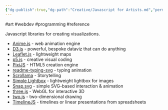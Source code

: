 ```yaml
---
{"dg-publish":true,"dg-path":"Creative/Javascript for Artists.md","permalink":"/creative/javascript-for-artists/","noteIcon":"1"}
---
```


#art #webdev #programming #reference 

Javascript libraries for creating visualizations.
* [Anime.js](https://animejs.com/) - web animation engine
* [D3.js](https://d3js.org/) - powerful, bespoke dataviz that can do anything
* [Leaflet.js](https://leafletjs.com/) - lightweight maps
* [p5.js](https://p5js.org/) - creative visual coding
* [PixiJS](https://pixijs.com/) - HTML5 creation engine
* [readme-typing-svg](https://github.com/DenverCoder1/readme-typing-svg) - typing animation
* [Scrollama](https://github.com/russellsamora/scrollama) - Storytelling
* [Simple Lightbox](https://simplelightbox.js.org/) - lightweight lightbox for images
* [Snap.svg](http://snapsvg.io/) - simple SVG-based interaction & animation
* [three.js](https://threejs.org/) - WebGL for interactive 3D
* [two.js](https://github.com/jonobr1/two.js) - two-dimensional drawing
* [TimelineJS](https://timeline.knightlab.com/) - timelines or linear presentations from spreadsheets
